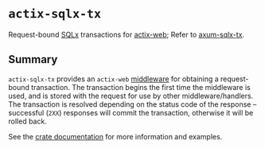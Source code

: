 # `actix-sqlx-tx`

Request-bound [SQLx](https://github.com/launchbadge/sqlx) transactions for [actix-web](https://github.com/actix/actix-web);
Refer to [axum-sqlx-tx](https://github.com/wasdacraic/axum-sqlx-tx).

## Summary

`actix-sqlx-tx` provides an `actix-web` [middleware](https://actix.rs/docs/middleware) for obtaining a request-bound transaction.
The transaction begins the first time the middleware is used, and is stored with the request for use by other middleware/handlers.
The transaction is resolved depending on the status code of the response – successful (`2XX`) responses will commit the transaction, otherwise it will be rolled back.

See the [crate documentation](https://docs.rs/actix-sqlx-tx) for more information and examples.